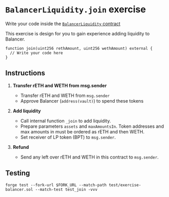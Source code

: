 # `BalancerLiquidity.join` exercise

Write your code inside the [`BalancerLiquidity` contract](../src/exercises/BalancerLiquidity.sol)

This exercise is design for you to gain experience adding liquidity to Balancer.

```solidity
function join(uint256 rethAmount, uint256 wethAmount) external {
  // Write your code here
}
```

## Instructions

1. **Transfer rETH and WETH from msg.sender**

   - Transfer rETH and WETH from `msg.sender`
   - Approve Balancer (`address(vault)`) to spend these tokens

2. **Add liquidity**

   - Call internal function `_join` to add liquidity.
   - Prepare parameters `assets` and `maxAmountsIn`. Token addresses and max amounts in must be ordered as rETH and then WETH.
   - Set receiver of LP token (BPT) to `msg.sender`.

3. **Refund**

   - Send any left over rETH and WETH in this contract to `msg.sender`.

## Testing

```shell
forge test --fork-url $FORK_URL --match-path test/exercise-balancer.sol --match-test test_join -vvv
```

